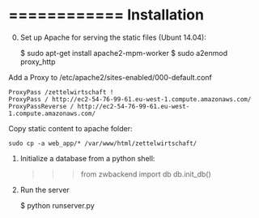 ============
Installation
============
0) Set up Apache for serving the static files (Ubunt 14.04):

    $ sudo apt-get install apache2-mpm-worker
    $ sudo a2enmod proxy_http
    
Add a Proxy to /etc/apache2/sites-enabled/000-default.conf

    ProxyPass /zettelwirtschaft !
    ProxyPass / http://ec2-54-76-99-61.eu-west-1.compute.amazonaws.com/
    ProxyPassReverse / http://ec2-54-76-99-61.eu-west-1.compute.amazonaws.com/
    
Copy static content to apache folder:

    sudo cp -a web_app/* /var/www/html/zettelwirtschaft/


1) Initialize a database from a python shell:

    >>> from zwbackend import db
    >>> db.init_db()

2) Run the server

    $ python runserver.py
    

